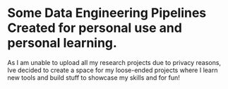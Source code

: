 # Some Data Engineering Pipelines Created for personal use and personal learning.

As I am unable to upload all my research projects due to privacy reasons, Ive decided to create a space for my loose-ended projects where I learn new tools and build stuff to showcase my skills and for fun!


